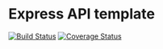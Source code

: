 # Express API template
[![Build Status](https://travis-ci.com/mahsheikhdir/express-api-template.svg?branch=master)](https://travis-ci.com/mahsheikhdir/express-api-template)
[![Coverage Status](https://coveralls.io/repos/github/mahsheikhdir/express-api-template/badge.svg?branch=master)](https://coveralls.io/github/mahsheikhdir/express-api-template?branch=master)
